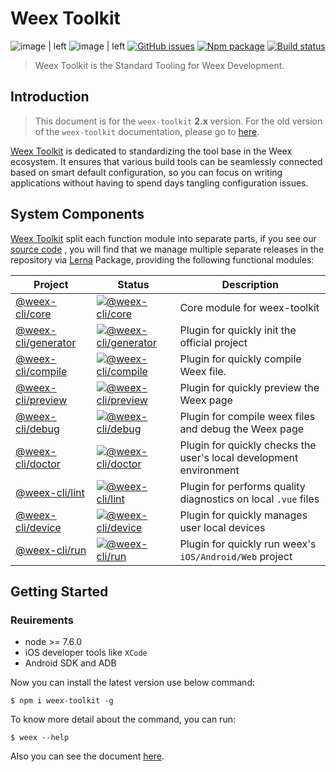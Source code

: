 # Weex Toolkit

![image | left](https://img.shields.io/badge/PRs-welcome-brightgreen.svg "")
![image | left](https://img.shields.io/badge/license-Apache--2.0-brightgreen.svg "")
[![GitHub issues](https://img.shields.io/github/issues/weexteam/weex-toolkit.svg)](https://github.com/weexteam/weex-toolkit/issues)
[![Npm package](https://img.shields.io/npm/dm/weex-toolkit.svg)](https://www.npmjs.com/package/weex-toolkit)
[![Build status](https://ci.appveyor.com/api/projects/status/dy89sm44bcggc12q/branch/dev?svg=true)](https://ci.appveyor.com/project/erha19/weex-toolkit/branch/dev)

> Weex Toolkit is the Standard Tooling for Weex Development.

## Introduction

> This document is for the `weex-toolkit` **2.x** version. For the old version of the `weex-toolkit` documentation, please go to [here](https://github.com/weexteam/weex-toolkit/blob/v1.0/README.md).


[Weex Toolkit](https://github.com/weexteam/weex-toolkit) is dedicated to standardizing the tool base in the Weex ecosystem. It ensures that various build tools can be seamlessly connected based on smart default configuration, so you can focus on writing applications without having to spend days tangling configuration issues.

## System Components

[Weex Toolkit](https://github.com/weexteam/weex-toolkit) split each function module into separate parts, if you see our [source code](https://github.com/weexteam/weex-toolkit/tree/master/packages/%40weex) , you will find that we manage multiple separate releases in the repository via [Lerna](https://lernajs.io/) Package, providing the following functional modules:

| Project | Status | Description |
|---------|--------|-------------|
| [@weex-cli/core](https://github.com/weexteam/weex-toolkit/tree/master/packages/@weex/core)          | [![@weex-cli/core](https://img.shields.io/npm/v/@weex-cli/core.svg)](https://www.npmjs.com/package/@weex-cli/core) | Core module for weex-toolkit |
| [@weex-cli/generator](https://github.com/weexteam/weex-toolkit/tree/master/packages/@weex/plugins/generator)          | [![@weex-cli/generator](https://img.shields.io/npm/v/@weex-cli/generator.svg)](https://www.npmjs.com/package/@weex-cli/generator) | Plugin for quickly init the official project |
| [@weex-cli/compile](https://github.com/weexteam/weex-toolkit/tree/master/packages/@weex/plugins/compile)          | [![@weex-cli/compile](https://img.shields.io/npm/v/@weex-cli/compile.svg)](https://www.npmjs.com/package/@weex-cli/compile) | Plugin for quickly compile Weex file. |
| [@weex-cli/preview](https://github.com/weexteam/weex-toolkit/tree/master/packages/@weex/plugins/preview)          | [![@weex-cli/preview](https://img.shields.io/npm/v/@weex-cli/preview.svg)](https://www.npmjs.com/package/@weex-cli/preview) | Plugin for quickly preview the Weex page|
| [@weex-cli/debug](https://github.com/weexteam/weex-toolkit/tree/master/packages/@weex/plugins/debug)          | [![@weex-cli/debug](https://img.shields.io/npm/v/@weex-cli/debug.svg)](https://www.npmjs.com/package/@weex-cli/debug) | Plugin for compile weex files and debug the Weex page|
| [@weex-cli/doctor](https://github.com/weexteam/weex-toolkit/tree/master/packages/@weex/plugins/doctor)          | [![@weex-cli/doctor](https://img.shields.io/npm/v/@weex-cli/doctor.svg)](https://www.npmjs.com/package/@weex-cli/doctor) | Plugin for quickly checks the user's local development environment |
| [@weex-cli/lint](https://github.com/weexteam/weex-toolkit/tree/master/packages/@weex/plugins/lint)         | [![@weex-cli/lint](https://img.shields.io/npm/v/@weex-cli/lint.svg)](https://www.npmjs.com/package/@weex-cli/lint) | Plugin for performs quality diagnostics on local `.vue` files |
| [@weex-cli/device](https://github.com/weexteam/weex-toolkit/tree/master/packages/@weex/plugins/device)          | [![@weex-cli/device](https://img.shields.io/npm/v/@weex-cli/device.svg)](https://www.npmjs.com/package/@weex-cli/device) | Plugin for quickly manages user local devices |
| [@weex-cli/run](https://github.com/weexteam/weex-toolkit/tree/master/packages/@weex/plugins/run)          | [![@weex-cli/run](https://img.shields.io/npm/v/@weex-cli/run.svg)](https://www.npmjs.com/package/@weex-cli/run) | Plugin for quickly run weex's `iOS/Android/Web` project|

## Getting Started

### Reuirements

- node >= 7.6.0
- iOS developer tools like `XCode`
- Android SDK and ADB

Now you can install the latest version use below command:

```base
$ npm i weex-toolkit -g
```

To know more detail about the command, you can run:

```base
$ weex --help
```

Also you can see the document [here](https://weex.io/tools/toolkit.html).